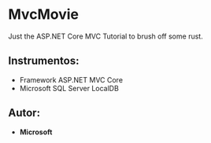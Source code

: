 # MvcMovie

Just the ASP.NET Core MVC Tutorial to brush off some rust.

## Instrumentos:

* Framework ASP.NET MVC Core
* Microsoft SQL Server LocalDB

## Autor:

* **Microsoft**
